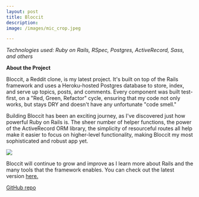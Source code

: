 ```yaml
---
layout: post
title: Bloccit
description:
image: /images/mic_crop.jpeg

---
```


_Technologies used: Ruby on Rails, RSpec, Postgres, ActiveRecord, Sass, and others_

**About the Project**

Bloccit, a Reddit clone, is my latest project. It's built on top of the Rails framework and uses a Heroku-hosted Postgres database to store, index, and serve up topics, posts, and comments. Every component was built test-first, on a "Red, Green, Refactor" cycle, ensuring that my code not only works, but stays DRY and doesn't have any unfortunate "code smell."

Building Bloccit has been an exciting journey, as I've discovered just how powerful Ruby on Rails is. The sheer number of helper functions, the power of the ActiveRecord ORM library, the simplicity of resourceful routes all help make it easier to focus on higher-level functionality, making Bloccit my most sophisticated and robust app yet.

<div class="img_row">
  <img class="col three" src="{{ site.baseurl }}/img/bloccit_pic.jpeg">
</div>  

Bloccit will continue to grow and improve as I learn more about Rails and the many tools that the framework enables. You can check out the latest version [here.](https://peaceful-plains-45961.herokuapp.com/)

[GitHub repo](https://github.com/dlakin01/bloccit)
